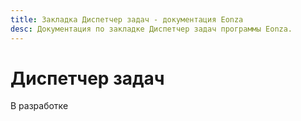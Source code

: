 ```yaml
---
title: Закладка Диспетчер задач - документация Eonza
desc: Документация по закладке Диспетчер задач программы Eonza.
---
```

# Диспетчер задач

В разработке